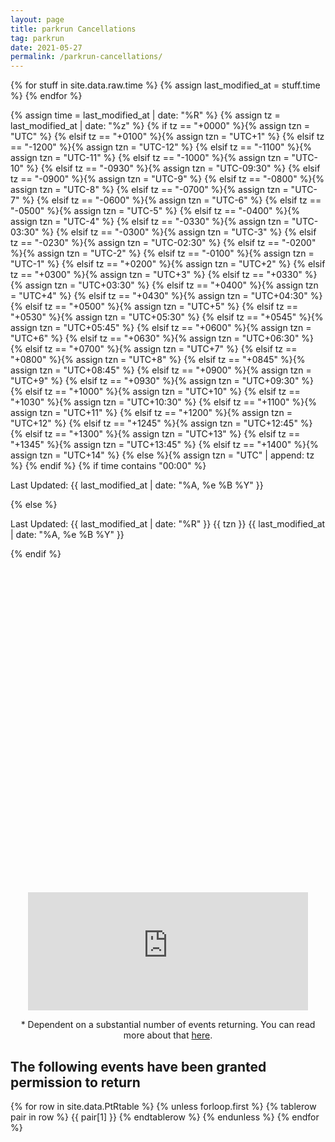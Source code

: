 ```yaml
---
layout: page
title: parkrun Cancellations
tag: parkrun
date: 2021-05-27
permalink: /parkrun-cancellations/
---
```


{% for stuff in site.data.raw.time %}
{% assign last_modified_at = stuff.time %}
{% endfor %}

{% assign time = last_modified_at | date: "%R" %}
{% assign tz = last_modified_at | date: "%z" %}
{% if tz == "+0000" %}{% assign tzn = "UTC" %}
{% elsif tz == "+0100" %}{% assign tzn = "UTC+1" %}
{% elsif tz == "-1200" %}{% assign tzn = "UTC-12" %}
{% elsif tz == "-1100" %}{% assign tzn = "UTC-11" %}
{% elsif tz == "-1000" %}{% assign tzn = "UTC-10" %}
{% elsif tz == "-0930" %}{% assign tzn = "UTC-09:30" %}
{% elsif tz == "-0900" %}{% assign tzn = "UTC-9" %}
{% elsif tz == "-0800" %}{% assign tzn = "UTC-8" %}
{% elsif tz == "-0700" %}{% assign tzn = "UTC-7" %}
{% elsif tz == "-0600" %}{% assign tzn = "UTC-6" %}
{% elsif tz == "-0500" %}{% assign tzn = "UTC-5" %}
{% elsif tz == "-0400" %}{% assign tzn = "UTC-4" %}
{% elsif tz == "-0330" %}{% assign tzn = "UTC-03:30" %}
{% elsif tz == "-0300" %}{% assign tzn = "UTC-3" %}
{% elsif tz == "-0230" %}{% assign tzn = "UTC-02:30" %}
{% elsif tz == "-0200" %}{% assign tzn = "UTC-2" %}
{% elsif tz == "-0100" %}{% assign tzn = "UTC-1" %}
{% elsif tz == "+0200" %}{% assign tzn = "UTC+2" %}
{% elsif tz == "+0300" %}{% assign tzn = "UTC+3" %}
{% elsif tz == "+0330" %}{% assign tzn = "UTC+03:30" %}
{% elsif tz == "+0400" %}{% assign tzn = "UTC+4" %}
{% elsif tz == "+0430" %}{% assign tzn = "UTC+04:30" %}
{% elsif tz == "+0500" %}{% assign tzn = "UTC+5" %}
{% elsif tz == "+0530" %}{% assign tzn = "UTC+05:30" %}
{% elsif tz == "+0545" %}{% assign tzn = "UTC+05:45" %}
{% elsif tz == "+0600" %}{% assign tzn = "UTC+6" %}
{% elsif tz == "+0630" %}{% assign tzn = "UTC+06:30" %}
{% elsif tz == "+0700" %}{% assign tzn = "UTC+7" %}
{% elsif tz == "+0800" %}{% assign tzn = "UTC+8" %}
{% elsif tz == "+0845" %}{% assign tzn = "UTC+08:45" %}
{% elsif tz == "+0900" %}{% assign tzn = "UTC+9" %}
{% elsif tz == "+0930" %}{% assign tzn = "UTC+09:30" %}
{% elsif tz == "+1000" %}{% assign tzn = "UTC+10" %}
{% elsif tz == "+1030" %}{% assign tzn = "UTC+10:30" %}
{% elsif tz == "+1100" %}{% assign tzn = "UTC+11" %}
{% elsif tz == "+1200" %}{% assign tzn = "UTC+12" %}
{% elsif tz == "+1245" %}{% assign tzn = "UTC+12:45" %}
{% elsif tz == "+1300" %}{% assign tzn = "UTC+13" %}
{% elsif tz == "+1345" %}{% assign tzn = "UTC+13:45" %}
{% elsif tz == "+1400" %}{% assign tzn = "UTC+14" %}
{% else %}{% assign tzn = "UTC" | append: tz %}
{% endif %}
{% if time contains "00:00" %}
  <p class="author_title" datetime="{{ last_modified_at | date_to_xmlschema }}">Last Updated: {{ last_modified_at | date: "%A, %e&nbsp;%B&nbsp;%Y" }}</p>
{% else %}
  <p class="author_title" datetime="{{ last_modified_at | date_to_xmlschema }}">Last Updated: {{ last_modified_at | date: "%R" }} {{ tzn }} {{ last_modified_at | date: "%A, %e&nbsp;%B&nbsp;%Y" }}</p>
{% endif %}

<html>
<head>
<meta charset="utf-8">
<meta name="viewport" content="initial-scale=1,maximum-scale=1,user-scalable=no">
<link href="https://api.mapbox.com/mapbox-gl-js/v2.2.0/mapbox-gl.css" rel="stylesheet">
<script src="https://api.mapbox.com/mapbox-gl-js/v2.2.0/mapbox-gl.js"></script>
<style>
#map { width: 100%; height: 400pt }
.mapboxgl-popup-content {width: fit-content}
</style>
</head>
<body>
<!-- Load the `mapbox-gl-geocoder` plugin. -->
<script src="https://api.mapbox.com/mapbox-gl-js/plugins/mapbox-gl-geocoder/v4.7.0/mapbox-gl-geocoder.min.js"></script>
<link rel="stylesheet" href="https://api.mapbox.com/mapbox-gl-js/plugins/mapbox-gl-geocoder/v4.7.0/mapbox-gl-geocoder.css" type="text/css">
 
<!-- Promise polyfill script is required -->
<!-- to use Mapbox GL Geocoder in IE 11. -->
<script src="https://cdn.jsdelivr.net/npm/es6-promise@4/dist/es6-promise.min.js"></script>
<script src="https://cdn.jsdelivr.net/npm/es6-promise@4/dist/es6-promise.auto.min.js"></script>

<div id="map"></div>

<script>
	mapboxgl.accessToken = 'pk.eyJ1Ijoiam9zaC1qdXN0am9zaCIsImEiOiJja3A2eHdmajIwNGFvMndtcmNsbnZycm44In0.SvsoxpdU7NRLYLVRFIu2kw';
    var map = new mapboxgl.Map({
        container: 'map',
        zoom: 0.3,
        center: [0, 20],
        style: 'mapbox://styles/mapbox/streets-v11'
    });

    // filters for classifying parkruns into five categories based on magnitude
    var parkrunning = ['==', ['get', 'Status'], 'parkrunning'];
    var juniorrunning = ['==', ['get', 'Status'], 'junior parkrunning'];
    var cancelled5k = ['==', ['get', 'Status'], '5k Cancellation'];
    var cancelled2k = ['==', ['get', 'Status'], 'junior Cancellation'];
    var ptr = ['==', ['get', 'Status'], 'PtR'];

    // colors to use for the categories
    var colors = ['#7CB342', '#0288D1', '#A52714', '#1A237E', '#F9A825'];

    map.on('load', function () {
        // add a clustered GeoJSON source for a sample set of parkruns
        map.addSource('parkruns', {
            'type': 'geojson',
            'data': {{ site.data.raw.events | jsonify}},
            'cluster': true,
            'clusterRadius': 50,
            'clusterProperties': {
                // keep separate counts for each magnitude category in a cluster
                'parkrunning': ['+', ['case', parkrunning, 1, 0]],
                'juniorrunning': ['+', ['case', juniorrunning, 1, 0]],
                'cancelled5k': ['+', ['case', cancelled5k, 1, 0]],
                'cancelled2k': ['+', ['case', cancelled2k, 1, 0]],
                'ptr': ['+', ['case', ptr, 1, 0]]
            }
        });
        // circle and symbol layers for rendering individual parkruns (unclustered points)
        map.addLayer({
            'id': 'parkrun_circle',
            'type': 'circle',
            'source': 'parkruns',
            'filter': ['!=', 'cluster', true],
            'paint': {
                'circle-color': [
                    'case',
                    parkrunning,
                    colors[0],
                    juniorrunning,
                    colors[1],
                    cancelled5k,
                    colors[2],
                    cancelled2k,
                    colors[3],
                    colors[4]
                ],
                'circle-opacity': 0.6,
                'circle-radius': 12
            }
        });
        map.addLayer({
            'id': 'parkrun_label',
            'type': 'symbol',
            'source': 'parkruns',
            'filter': ['!=', 'cluster', true],
            'layout': {
                'text-field': ['get', 'EventShortName'],
                'text-font': ['Open Sans Semibold', 'Arial Unicode MS Bold'],
                'text-size': 12
            },
            'paint': {
                'text-color': '#000000'
            }
        });

        // objects for caching and keeping track of HTML marker objects (for performance)
        var markers = {};
        var markersOnScreen = {};

        function updateMarkers() {
            var newMarkers = {};
            var features = map.querySourceFeatures('parkruns');

            // for every cluster on the screen, create an HTML marker for it (if we didn't yet),
            // and add it to the map if it's not there already
            for (var i = 0; i < features.length; i++) {
                var coords = features[i].geometry.coordinates;
                var props = features[i].properties;
                if (!props.cluster) continue;
                var id = props.cluster_id;

                var marker = markers[id];
                if (!marker) {
                    var el = createDonutChart(props);
                    marker = markers[id] = new mapboxgl.Marker({
                        element: el
                    }).setLngLat(coords);
                }
                newMarkers[id] = marker;

                if (!markersOnScreen[id]) marker.addTo(map);
            }
            // for every marker we've added previously, remove those that are no longer visible
            for (id in markersOnScreen) {
                if (!newMarkers[id]) markersOnScreen[id].remove();
            }
            markersOnScreen = newMarkers;
        }

        // after the GeoJSON data is loaded, update markers on the screen on every frame
        map.on('render', function () {
            if (!map.isSourceLoaded('parkruns')) return;
            updateMarkers();
        });
        // When a click event occurs on a feature in the places layer, open a popup at the
        // location of the feature, with description HTML from its properties.
        map.on('click', 'parkrun_circle', function (e) {
            var coordinates = e.features[0].geometry.coordinates.slice();
            var description = e.features[0].properties.description;
            
            // Ensure that if the map is zoomed out such that multiple
            // copies of the feature are visible, the popup appears
            // over the copy being pointed to.
            while (Math.abs(e.lngLat.lng - coordinates[0]) > 180) {
                coordinates[0] += e.lngLat.lng > coordinates[0] ? 360 : -360;
        }
        
        new mapboxgl.Popup()
            .setLngLat(coordinates)
            .setHTML(description)
            .addTo(map);
        });
        
        // Change the cursor to a pointer when the mouse is over the places layer.
        map.on('mouseenter', 'parkrun_circle', function () {
            map.getCanvas().style.cursor = 'pointer';
        });
        
        // Change it back to a pointer when it leaves.
        map.on('mouseleave', 'parkrun_circle', function () {
            map.getCanvas().style.cursor = '';
        });
    });

    // code for creating an SVG donut chart from feature properties
    function createDonutChart(props) {
        var offsets = [];
        var counts = [
            props.parkrunning,
            props.juniorrunning,
            props.cancelled5k,
            props.cancelled2k,
            props.ptr
        ];
        var total = 0;
        for (var i = 0; i < counts.length; i++) {
            offsets.push(total);
            total += counts[i];
        }
        var fontSize =
            total >= 1000 ? 22 : total >= 100 ? 20 : total >= 10 ? 18 : 16;
        var r = total >= 1000 ? 50 : total >= 100 ? 32 : total >= 10 ? 24 : 18;
        var r0 = Math.round(r * 0.6);
        var w = r * 2;

        var html =
            '<div><svg width="' +
            w +
            '" height="' +
            w +
            '" viewbox="0 0 ' +
            w +
            ' ' +
            w +
            '" text-anchor="middle" style="font: ' +
            fontSize +
            'px sans-serif; display: block">';

        for (i = 0; i < counts.length; i++) {
            html += donutSegment(
                offsets[i] / total,
                (offsets[i] + counts[i]) / total,
                r,
                r0,
                colors[i]
            );
        }
        html +=
            '<circle cx="' +
            r +
            '" cy="' +
            r +
            '" r="' +
            r0 +
            '" fill="white" /><text dominant-baseline="central" transform="translate(' +
            r +
            ', ' +
            r +
            ')">' +
            total.toLocaleString() +
            '</text></svg></div>';

        var el = document.createElement('div');
        el.innerHTML = html;
        return el.firstChild;
    }

    function donutSegment(start, end, r, r0, color) {
        if (end - start === 1) end -= 0.00001;
        var a0 = 2 * Math.PI * (start - 0.25);
        var a1 = 2 * Math.PI * (end - 0.25);
        var x0 = Math.cos(a0),
            y0 = Math.sin(a0);
        var x1 = Math.cos(a1),
            y1 = Math.sin(a1);
        var largeArc = end - start > 0.5 ? 1 : 0;

        return [
            '<path d="M',
            r + r0 * x0,
            r + r0 * y0,
            'L',
            r + r * x0,
            r + r * y0,
            'A',
            r,
            r,
            0,
            largeArc,
            1,
            r + r * x1,
            r + r * y1,
            'L',
            r + r0 * x1,
            r + r0 * y1,
            'A',
            r0,
            r0,
            0,
            largeArc,
            0,
            r + r0 * x0,
            r + r0 * y0,
            '" fill="' + color + '" />'
        ].join(' ');
    }
    // Add the control to the map.
    map.addControl(
        new MapboxGeocoder({
            accessToken: mapboxgl.accessToken,
            mapboxgl: mapboxgl
        })
    );
    map.addControl(new mapboxgl.NavigationControl());
    map.addControl(new mapboxgl.FullscreenControl());
</script>

</body>
</html>

<div style="text-align: center;">
    <iframe src="https://free.timeanddate.com/countdown/i7q1ask7/n1325/cf100/cm0/cu4/ct0/cs0/ca0/cr0/ss0/cacfff/cpcfff/pc2b233d/tc66c/fs200/szw448/szh189/tatparkrun%20Returns%2a/tacfff/tptparkrun%20is%20Back!/tpcfff/mat(in%20England)/macfff/mpt%20(in%20England)/mpcfff/iso2021-06-26T09:00:00" allowtransparency="true" frameborder="0" width="448" height="189"></iframe>
</div>

<p style="text-align: center;">* Dependent on a substantial number of events returning. You can read more about that <a href="https://blog.josh.me.uk/2021/05/12/update-to-the-parkrun-cancellations-map/">here</a>.

<h2> The following events have been granted permission to return </h2>

<table style="margin-left:auto; margin-right:auto;">
  {% for row in site.data.PtRtable %}
    {% unless forloop.first %}
    {% tablerow pair in row %}
      {{ pair[1] }}
    {% endtablerow %}
    {% endunless %}
  {% endfor %}
</table>